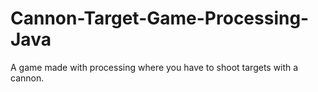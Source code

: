 # Cannon-Target-Game-Processing-Java
A game made with processing where you have to shoot targets with a cannon. 
